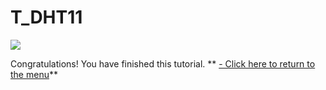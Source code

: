 # T_DHT11
![](https://raw.githubusercontent.com/EarthEdSTEM/earthed-iot-programs-tutorials/master/Images/Earth%20Ed%20Horizontal%20Logo.png)

Congratulations! You have finished this tutorial.
** [- Click here to return to the menu](/earthed-iot-programs-tutorials/README)**<br>
